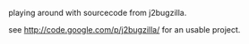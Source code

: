 playing around with sourcecode from j2bugzilla.

see http://code.google.com/p/j2bugzilla/ for an usable project.